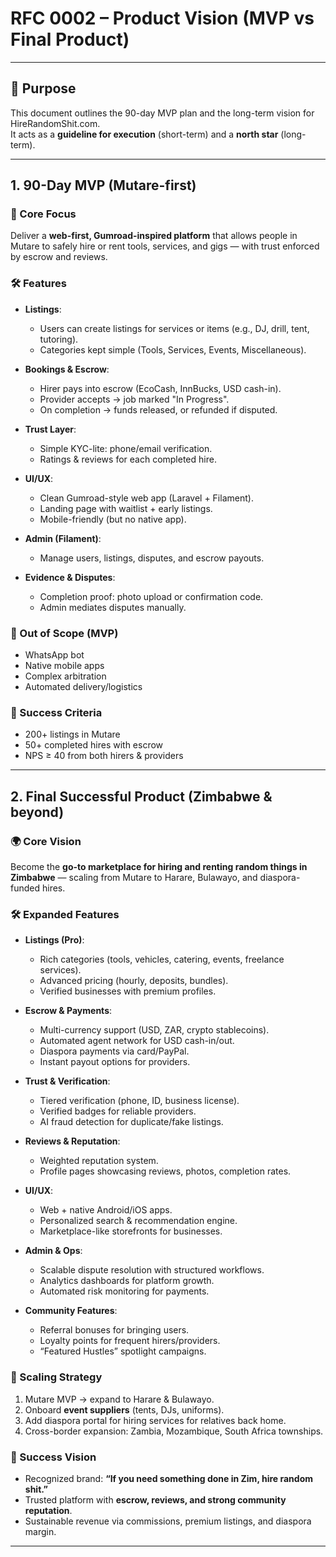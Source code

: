 # RFC 0002 – Product Vision (MVP vs Final Product)

---

## 🎯 Purpose
This document outlines the 90-day MVP plan and the long-term vision for HireRandomShit.com.  
It acts as a **guideline for execution** (short-term) and a **north star** (long-term).

---

## 1. 90-Day MVP (Mutare-first)

### 📌 Core Focus
Deliver a **web-first, Gumroad-inspired platform** that allows people in Mutare to safely hire or rent tools, services, and gigs — with trust enforced by escrow and reviews.

### 🛠 Features
- **Listings**:  
  - Users can create listings for services or items (e.g., DJ, drill, tent, tutoring).  
  - Categories kept simple (Tools, Services, Events, Miscellaneous).  

- **Bookings & Escrow**:  
  - Hirer pays into escrow (EcoCash, InnBucks, USD cash-in).  
  - Provider accepts → job marked "In Progress".  
  - On completion → funds released, or refunded if disputed.  

- **Trust Layer**:  
  - Simple KYC-lite: phone/email verification.  
  - Ratings & reviews for each completed hire.  

- **UI/UX**:  
  - Clean Gumroad-style web app (Laravel + Filament).  
  - Landing page with waitlist + early listings.  
  - Mobile-friendly (but no native app).  

- **Admin (Filament)**:  
  - Manage users, listings, disputes, and escrow payouts.  

- **Evidence & Disputes**:  
  - Completion proof: photo upload or confirmation code.  
  - Admin mediates disputes manually.  

### 🚫 Out of Scope (MVP)
- WhatsApp bot  
- Native mobile apps  
- Complex arbitration  
- Automated delivery/logistics  

### 🎯 Success Criteria
- 200+ listings in Mutare  
- 50+ completed hires with escrow  
- NPS ≥ 40 from both hirers & providers  

---

## 2. Final Successful Product (Zimbabwe & beyond)

### 🌍 Core Vision
Become the **go-to marketplace for hiring and renting random things in Zimbabwe** — scaling from Mutare to Harare, Bulawayo, and diaspora-funded hires.

### 🛠 Expanded Features
- **Listings (Pro)**:  
  - Rich categories (tools, vehicles, catering, events, freelance services).  
  - Advanced pricing (hourly, deposits, bundles).  
  - Verified businesses with premium profiles.  

- **Escrow & Payments**:  
  - Multi-currency support (USD, ZAR, crypto stablecoins).  
  - Automated agent network for USD cash-in/out.  
  - Diaspora payments via card/PayPal.  
  - Instant payout options for providers.  

- **Trust & Verification**:  
  - Tiered verification (phone, ID, business license).  
  - Verified badges for reliable providers.  
  - AI fraud detection for duplicate/fake listings.  

- **Reviews & Reputation**:  
  - Weighted reputation system.  
  - Profile pages showcasing reviews, photos, completion rates.  

- **UI/UX**:  
  - Web + native Android/iOS apps.  
  - Personalized search & recommendation engine.  
  - Marketplace-like storefronts for businesses.  

- **Admin & Ops**:  
  - Scalable dispute resolution with structured workflows.  
  - Analytics dashboards for platform growth.  
  - Automated risk monitoring for payments.  

- **Community Features**:  
  - Referral bonuses for bringing users.  
  - Loyalty points for frequent hirers/providers.  
  - “Featured Hustles” spotlight campaigns.  

### 🚀 Scaling Strategy
1. Mutare MVP → expand to Harare & Bulawayo.  
2. Onboard **event suppliers** (tents, DJs, uniforms).  
3. Add diaspora portal for hiring services for relatives back home.  
4. Cross-border expansion: Zambia, Mozambique, South Africa townships.  

### 🌟 Success Vision
- Recognized brand: **“If you need something done in Zim, hire random shit.”**  
- Trusted platform with **escrow, reviews, and strong community reputation**.  
- Sustainable revenue via commissions, premium listings, and diaspora margin.  

---

